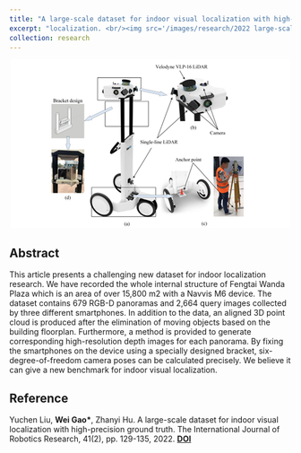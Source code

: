 ```yaml
---
title: "A large-scale dataset for indoor visual localization with high-precision ground truth"
excerpt: "localization. <br/><img src='/images/research/2022 large-scale dataset .PNG' width='500'>"
collection: research
---
```


<div align='center'>
  <img src="/images/research/2022 large-scale dataset .PNG" width="500">  
</div>

## Abstract

This article presents a challenging new dataset for indoor localization research. We have recorded the whole internal structure of Fengtai Wanda Plaza which is an area of over 15,800 m2 with a Navvis M6 device. The dataset contains 679 RGB-D panoramas and 2,664 query images collected by three different smartphones. In addition to the data, an aligned 3D point cloud is produced after the elimination of moving objects based on the building floorplan. Furthermore, a method is provided to generate corresponding high-resolution depth images for each panorama. By fixing the smartphones on the device using a specially designed bracket, six-degree-of-freedom camera poses can be calculated precisely. We believe it can give a new benchmark for indoor visual localization.

## Reference

Yuchen Liu, **Wei Gao\***, Zhanyi Hu. A large-scale dataset for indoor visual localization with high-precision ground truth. The International Journal of Robotics Research, 41(2), pp. 129-135, 2022. [**DOI**](https://doi.org/10.1177/02783649211052064)